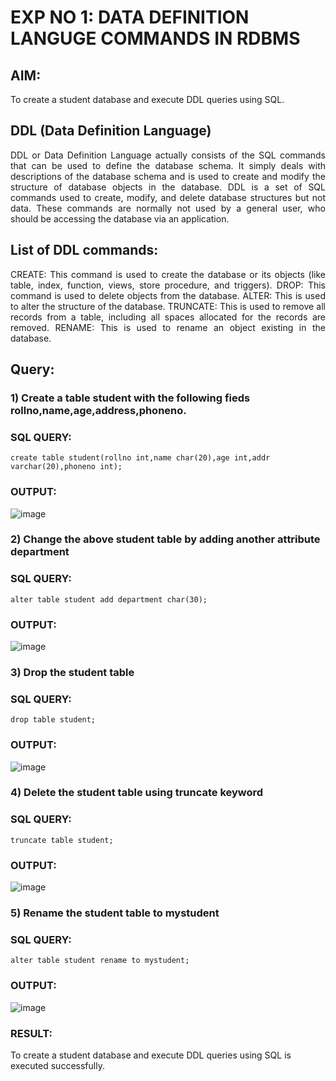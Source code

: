 # EXP NO 1: DATA DEFINITION LANGUGE COMMANDS IN RDBMS

## AIM:
To create a student database and execute DDL queries using SQL.


## DDL (Data Definition Language)
<div align="justify">
DDL or Data Definition Language actually consists of the SQL commands that can be used to define the database schema. It simply deals with descriptions of the database schema and is used to create and modify the structure of database objects in the database. DDL is a set of SQL commands used to create, modify, and delete database structures but not data. These commands are normally not used by a general user, who should be accessing the database via an application.
</div>
 
## List of DDL commands: 
<div align="justify">
CREATE: This command is used to create the database or its objects (like table, index, function, views, store procedure, and triggers).
DROP: This command is used to delete objects from the database.
ALTER: This is used to alter the structure of the database.
TRUNCATE: This is used to remove all records from a table, including all spaces allocated for the records are removed.
RENAME: This is used to rename an object existing in the database.
</div>

## Query:
### 1) Create a table student with the following fieds rollno,name,age,address,phoneno.

### SQL QUERY: 
```
create table student(rollno int,name char(20),age int,addr varchar(20),phoneno int);
```
### OUTPUT:
![image](https://github.com/DEVADARSHAN2/G2_DBMS/assets/119432150/927aa947-4591-478c-96b3-bdc12378e447)

### 2) Change the above student table by adding another attribute department

### SQL QUERY: 
```
alter table student add department char(30);

```
### OUTPUT:
![image](https://github.com/DEVADARSHAN2/G2_DBMS/assets/119432150/5ef29e39-00f4-4f58-a1f8-319c93846c71)

### 3) Drop the student table
 
### SQL QUERY: 
```
drop table student;

```
### OUTPUT:
![image](https://github.com/DEVADARSHAN2/G2_DBMS/assets/119432150/d242e227-2914-4221-a82e-11c0b05e4e14)


### 4) Delete the student table using truncate keyword
### SQL QUERY: 
```
truncate table student;

```
### OUTPUT:
![image](https://github.com/DEVADARSHAN2/G2_DBMS/assets/119432150/d67e6209-a2f0-45ef-a5c4-1af35f692999)

### 5) Rename the student table to mystudent
### SQL QUERY: 
```
alter table student rename to mystudent;

```
### OUTPUT:
![image](https://github.com/DEVADARSHAN2/G2_DBMS/assets/119432150/c3336980-0d33-4868-b969-d5354bbdf65e)

### RESULT:
To create a student database and execute DDL queries using SQL is executed successfully.
